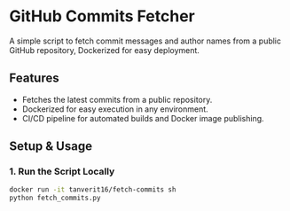 # GitHub Commits Fetcher

A simple script to fetch commit messages and author names from a public GitHub repository, Dockerized for easy deployment.

## Features
- Fetches the latest commits from a public repository.
- Dockerized for easy execution in any environment.
- CI/CD pipeline for automated builds and Docker image publishing.

## Setup & Usage

### 1. Run the Script Locally
```bash
docker run -it tanverit16/fetch-commits sh
python fetch_commits.py
